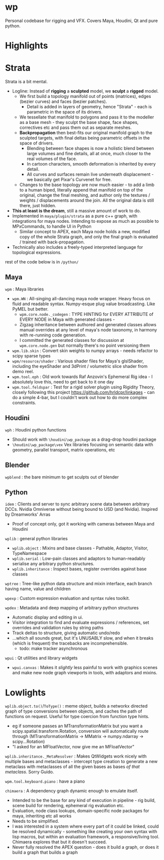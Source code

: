 # wp
 
Personal codebase for rigging and VFX. Covers Maya, Houdini, Qt and pure python.


# Highlights

# Strata
Strata is a bit mental.
- Logline: Instead of **rigging** a **sculpted** model, we **sculpt** a **rigged** model.
  - We first build a topology manifold out of points (matrices), edges (bezier curves) and faces (bezier patches).
    - Detail is added in layers of geometry, hence "Strata" - each is parametric in the space of its drivers.
  - We tessellate that manifold to polygons and pass it to the modeller as a base mesh - they sculpt the base shape, face shapes, correctives etc and pass them out as separate meshes.
  - **Backpropagation** then best-fits our original manifold graph to the sculpted targets, with final deltas being parametric offsets in the space of drivers.
    - Blending between face shapes is now a holistic blend between large volumes and fine details, all at once, much closer to the real volumes of the face.
    - In cartoon characters, smooth deformation is inherited by every detail.
    - All curves and surfaces remain live underneath displacement - we basically get Pixar's Curvenet for free.
  - Changes to the base topology are now much easier - to add a limb to a human biped, literally append that manifold on top of the original, change the final meshing, and author only the textures / weights / displacements around the join. All the original data is still there, just hidden.
- **This at least is the dream**, still a massive amount of work to do.
- Implemented in `maya/plugin/strata` as a pure c++ graph, with integrations for maya nodes. Intending to expose as much as possible to MPxCommands, to handle UI in Python
  - Similar concept to APEX, each Maya node holds a new, modified copy of the whole Strata graph, and only the final graph is evaluated / trained with back-propagation.
- Technically also includes a freely-typed interpreted language for topological expressions.


rest of the code below is in `/python/`
## Maya
`wpm` : Maya libraries
- `wpm.WN` : All-singing all-dancing maya node wrapper. Heavy focus on fluid and readable syntax. Numpy-esque plug value broadcasting. Like PyMEL but better.
  - `wpm.core.node._codegen` : TYPE HINTING for EVERY ATTRIBUTE of EVERY NODE in Maya with generated classes -
  - Zigzag inheritance between authored and generated classes allows manual overrides at any level of maya's node taxonomy, in harmony with re-running code generation.
  - I committed the generated classes for discussion at `wpm.core.node.gen` but normally there's no point versioning them
- `wpm.lib.skin` : Convert skin weights to numpy arrays - needs refactor to scipy sparse types
- `wpm/resource/shader` : Various shader files for Maya's glslShader, including the eyeShader and 3dPrint / volumetric slice shader from demo reel.
- `wpm.tool.eph` : Old work towards Raf Anzovin's Ephemeral Rig idea - I absolutely love this, need to get back to it one day
- `wpm.tool.feldspar` : Test for a rigid solver plugin using Rigidity Theory, closely following this project https://github.com/hrldcpr/linkages - can do a simple 4-bar, but I couldn't work out how to do more complex constraints.

## Houdini
`wph` : Houdini python functions
 - Should work with `\houdini\wp_package` as a drag-drop houdini package
 - `\houdini\wp_package\vex` Vex libraries focusing on semantic data with geometry, parallel transport, matrix operations, etc

## Blender
`wpblend` : the bare minimum to get sculpts out of blender

## Python
`idem` : Clients and server to sync arbitrary scene data between arbitrary DCCs. Nvidia Omniverse without being bound to USD (and Nvidia). Inspired by Dreamworks' Arras
 - Proof of concept only, got it working with cameras between Maya and Houdini 

`wplib` : general python libraries
 - `wplib.object` : Mixins and base classes - Pathable, Adaptor, Visitor, TypeNamespace
 - `wplib.serial` : Low-pain classes and adaptors to human-readably serialise any arbitrary python structures.
 - `wplib.inheritance` : Inspect bases, register overrides against base classes

`wptree` : Tree-like python data structure and mixin interface, each branch having name, value and children

`wpexp` : Custom expression evaluation and syntax rules toolkit.

`wpdex` : Metadata and deep mapping of arbitrary python structures
- Automatic display and editing in ui.
- Visitor integration to find and evaluate expressions / references, set overrides and validation rules by string paths
- Track deltas to structure, giving automatic undo/redo
- ...which all sounds great, but it's UNUSABLY slow, and when it breaks (which is frequent) the tracebacks are incomprehensible.
  - todo: make tracker asynchronous

`wpui` : Qt utilities and library widgets
- `wpui.canvas` : Makes it *slightly* less painful to work with graphics scenes and make new node graph viewports in tools, with adaptors and mixins.


# Lowlights

`wplib.object.to()`/`ToType()` : meme object, builds a networkx directed graph of type conversions between objects, and caches the path of functions on request. Useful for type coercion from function type hints.
- eg if someone passes an MTransformationMatrix but you want a scipy.spatial.transform.Rotation, conversion will automatically route through (MTransformationMatrix -> MMatrix -> numpy.ndarray -> scipy...Rotation)
 - "I asked for an MFloatVector, now give me an MFloatVector"

`wplib.inheritance._MetaResolver` : Makes QtWidgets work nicely with multiple bases and metaclasses - intercept type creation to generate a new metaclass with metaclasses of all the given bases as bases *of that metaclass*. Sorry Guido.

`wpm.tool.keyboard.piano` : have a piano

`chimaera` : A dependency graph dynamic enough to emulate itself.
- Intended to be the base for any kind of execution in pipeline - rig build, scene build for rendering, ephemeral rig evaluation etc.
- Evaluation, node class lookups, domain-specific node packages for maya, inheriting etc all works
- Needs to be simplified. 
- I was interested in a system where every part of it could be linked, could be resolved dynamically - something like creating your own syntax with lisp macros, but within an evaluation framework, a responsive/living tool. Chimaera explores that but it doesn't succeed.
- Never fully resolved the APEX question - does it build a graph, or does it build a graph that builds a graph
